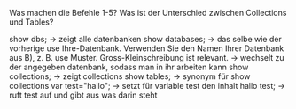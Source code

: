 Was machen die Befehle 1-5? Was ist der Unterschied zwischen Collections und Tables?

show dbs;
-> zeigt alle datenbanken
show databases;
-> das selbe wie der vorherige
use Ihre-Datenbank. Verwenden Sie den Namen Ihrer Datenbank aus
B), z. B. use Muster. Gross-Kleinschreibung ist relevant.
-> wechselt zu der angegeben datenbank, sodass man in ihr arbeiten kann
show collections;
-> zeigt collections
show tables;
-> synonym für show collections
var test="hallo";
-> setzt für variable test den inhalt hallo
test;
-> ruft test auf und gibt aus was darin steht
